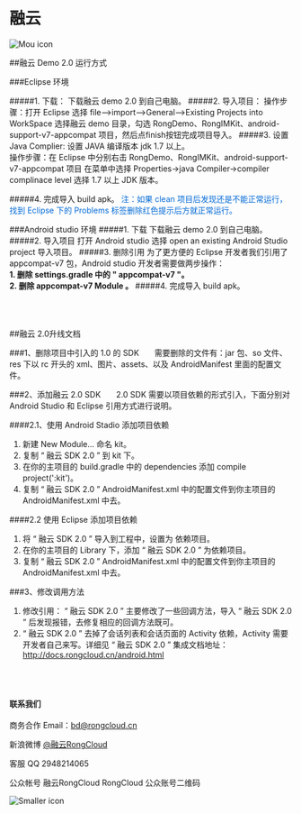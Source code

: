 # 融云

![Mou icon](http://www.rongcloud.cn/images/logo_1.png)


##融云 Demo 2.0 运行方式

###Eclipse 环境

#####1. 下载：
  下载融云 demo 2.0 到自己电脑。
#####2. 导入项目：
 操作步骤：打开 Eclipse 选择 file—>import—>General—>Existing Projects into WorkSpace
     选择融云 demo 目录，勾选 RongDemo、RongIMKit、android-support-v7-appcompat 项目，然后点finish按钮完成项目导入。
#####3. 设置Java Complier:
设置 JAVA 编译版本 jdk 1.7 以上。<br/>
操作步骤：在 Eclipse 中分别右击  RongDemo、RongIMKit、android-support-v7-appcompat 项目 在菜单中选择 Properties->java Compiler->compiler complinace level 选择 1.7 以上 JDK 版本。
 
#####4. 完成导入 build apk。
<font color="#0069d6">注：如果 clean 项目后发现还是不能正常运行，找到 Eclipse 下的 Problems 标签删除红色提示后方就正常运行。</font>


###Android studio 环境
#####1. 下载
 下载融云 demo 2.0 到自己电脑。
#####2. 导入项目
打开 Android studio 选择 open an existing Android Studio project 导入项目。
#####3. 删除引用
为了更方便的 Eclipse 开发者我们引用了 appcompat-v7 包，Android studio 开发者需要做两步操作：<BR/>
**1. 删除 settings.gradle 中的 " appcompat-v7 "。** <BR/>
**2. 删除 appcompat-v7 Module 。**
#####4. 完成导入 build apk。

<BR/><BR/><BR/>
##融云 2.0升线文档

###1、删除项目中引入的 1.0 的 SDK
 &nbsp;&nbsp;&nbsp;&nbsp;&nbsp;&nbsp;需要删除的文件有：jar 包、so 文件、res 下以 rc 开头的 xml、图片、assets、以及 AndroidManifest 里面的配置文件。

###2、添加融云 2.0 SDK
  &nbsp;&nbsp;&nbsp;&nbsp;&nbsp;&nbsp;2.0 SDK 需要以项目依赖的形式引入，下面分别对 Android Studio 和 Eclipse 引用方式进行说明。

####2.1、使用 Android Stadio 添加项目依赖
 1. 新建 New Module...  命名 kit。
 2. 复制 “ 融云 SDK 2.0 ” 到 kit 下。
 3. 在你的主项目的 build.gradle 中的 dependencies 添加 compile project(':kit')。
 4. 复制 “ 融云 SDK 2.0 ” AndroidManifest.xml 中的配置文件到你主项目的 AndroidManifest.xml 中去。

####2.2 使用 Eclipse 添加项目依赖

1. 将  “ 融云 SDK 2.0 ” 导入到工程中，设置为 依赖项目。
2. 在你的主项目的 Library 下，添加  “ 融云 SDK 2.0 ” 为依赖项目。
3. 复制 “ 融云 SDK 2.0 ” AndroidManifest.xml 中的配置文件到你主项目的 AndroidManifest.xml 中去。


###3、修改调用方法
1. 修改引用： “ 融云 SDK 2.0 ” 主要修改了一些回调方法，导入 “ 融云 SDK 2.0 ” 后发现报错，去修复相应的回调方法既可。
2. “ 融云 SDK 2.0 ” 去掉了会话列表和会话页面的 Activity 依赖，Activity 需要开发者自己来写。详细见 “ 融云 SDK 2.0 ”  集成文档地址：http://docs.rongcloud.cn/android.html


<BR/><BR/>
#### 联系我们
商务合作
Email：<bd@rongcloud.cn>

新浪微博 [@融云RongCloud](http://weibo.com/rongcloud)

客服 QQ 2948214065

公众帐号
融云RongCloud RongCloud 公众账号二维码

![Smaller icon](http://www.rongcloud.cn/images/code1.png "RongCloud")
